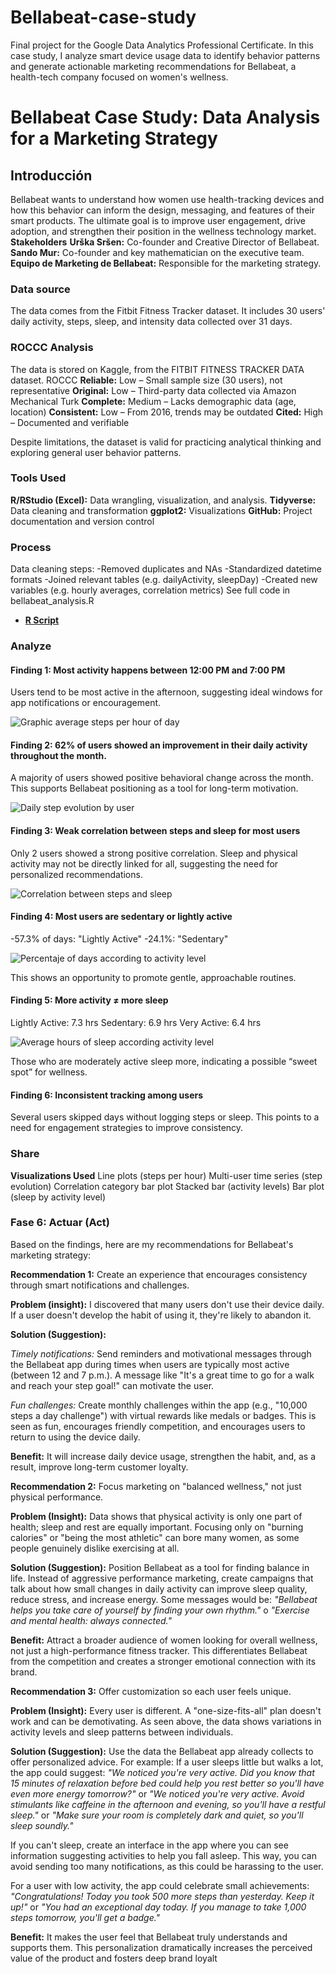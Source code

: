 # Bellabeat-case-study
Final project for the Google Data Analytics Professional Certificate. In this case study, I analyze smart device usage data to identify behavior patterns and generate actionable marketing recommendations for Bellabeat, a health-tech company focused on women's wellness.

# Bellabeat Case Study: Data Analysis for a Marketing Strategy

## Introducción
Bellabeat wants to understand how women use health-tracking devices and how this behavior can inform the design, messaging, and features of their smart products. The ultimate goal is to improve user engagement, drive adoption, and strengthen their position in the wellness technology market.
**Stakeholders**
**Urška Sršen:** Co-founder and Creative Director of Bellabeat.
**Sando Mur:** Co-founder and key mathematician on the executive team.
**Equipo de Marketing de Bellabeat:** Responsible for the marketing strategy.

### Data source
The data comes from the Fitbit Fitness Tracker dataset. It includes 30 users' daily activity, steps, sleep, and intensity data collected over 31 days.

### ROCCC Analysis
The data is stored on Kaggle, from the FITBIT FITNESS TRACKER DATA dataset.
ROCCC
**Reliable:** Low – Small sample size (30 users), not representative
**Original:** Low – Third-party data collected via Amazon Mechanical Turk
**Complete:** Medium – Lacks demographic data (age, location)
**Consistent:** Low – From 2016, trends may be outdated
**Cited:** High – Documented and verifiable

Despite limitations, the dataset is valid for practicing analytical thinking and exploring general user behavior patterns.

### Tools Used

**R/RStudio (Excel):** Data wrangling, visualization, and analysis.
**Tidyverse:** Data cleaning and transformation
**ggplot2:** Visualizations
**GitHub:** Project documentation and version control

### Process
Data cleaning steps:
-Removed duplicates and NAs
-Standardized datetime formats
-Joined relevant tables (e.g. dailyActivity, sleepDay)
-Created new variables (e.g. hourly averages, correlation metrics)
See full code in bellabeat_analysis.R
* [**R Script**](code/bellabeat_analysis.R)


### Analyze

#### Finding 1: Most activity happens between 12:00 PM and 7:00 PM
Users tend to be most active in the afternoon, suggesting ideal windows for app notifications or encouragement.

![Graphic average steps per hour of day](Visualizations/average_steps_per_hour.png)

#### Finding 2: 62% of users showed an improvement in their daily activity throughout the month.
A majority of users showed positive behavioral change across the month. This supports Bellabeat positioning as a tool for long-term motivation.

![Daily step evolution by user](Visualizations/daily_step_evolution_by_user.png)

#### Finding 3: Weak correlation between steps and sleep for most users
Only 2 users showed a strong positive correlation. Sleep and physical activity may not be directly linked for all, suggesting the need for personalized recommendations.

![Correlation between steps and sleep](Visualizations/distribution_of_users_by_type_correlation.png)


#### Finding 4: Most users are sedentary or lightly active
-57.3% of days: "Lightly Active"
-24.1%: "Sedentary"

![Percentaje of days according to activity level](Visualizations/Percetage_of_days_according_to_activity_level.png)

This shows an opportunity to promote gentle, approachable routines.

#### Finding 5: More activity ≠ more sleep
Lightly Active: 7.3 hrs
Sedentary: 6.9 hrs
Very Active: 6.4 hrs

![Average hours of sleep according activity level](Visualizations/average_hours_of_sleep_according_activity.png)

Those who are moderately active sleep more, indicating a possible “sweet spot” for wellness.

#### Finding 6: Inconsistent tracking among users

Several users skipped days without logging steps or sleep. This points to a need for engagement strategies to improve consistency.

### Share
**Visualizations Used**
Line plots (steps per hour)
Multi-user time series (step evolution)
Correlation category bar plot
Stacked bar (activity levels)
Bar plot (sleep by activity level)

### Fase 6: Actuar (Act)

Based on the findings, here are my recommendations for Bellabeat's marketing strategy:

**Recommendation 1:** Create an experience that encourages consistency through smart notifications and challenges.

**Problem (insight):** I discovered that many users don't use their device daily. If a user doesn't develop the habit of using it, they're likely to abandon it.

**Solution (Suggestion):** 

*Timely notifications:* Send reminders and motivational messages through the Bellabeat app during times when users are typically most     active (between 12 and     7 p.m.). A message like "It's a great time to go for a walk and reach your step goal!" can motivate the user.

*Fun challenges:* Create monthly challenges within the app (e.g., "10,000 steps a day challenge") with virtual rewards like medals or badges. This is seen as        fun, encourages friendly competition, and encourages users to return to using the device daily.

**Benefit:** It will increase daily device usage, strengthen the habit, and, as a result, improve long-term customer loyalty.
   
**Recommendation 2:** Focus marketing on "balanced wellness," not just physical performance.

**Problem (Insight):** Data shows that physical activity is only one part of health; sleep and rest are equally important. Focusing only on "burning calories" or "being the most athletic" can bore many women, as some people genuinely dislike exercising at all.

**Solution (Suggestion):** Position Bellabeat as a tool for finding balance in life. Instead of aggressive performance marketing, create campaigns that talk about how small changes in daily activity can improve sleep quality, reduce stress, and increase energy. Some messages would be: *"Bellabeat helps you take care of yourself by finding your own rhythm."* o *"Exercise and mental health: always connected."*

**Benefit:** Attract a broader audience of women looking for overall wellness, not just a high-performance fitness tracker. This differentiates Bellabeat from the competition and creates a stronger emotional connection with its brand.

**Recommendation 3:** Offer customization so each user feels unique.

**Problem (Insight):** Every user is different. A "one-size-fits-all" plan doesn't work and can be demotivating. As seen above, the data shows variations in activity levels and sleep patterns between individuals.

**Solution (Suggestion):** Use the data the Bellabeat app already collects to offer personalized advice. For example:
If a user sleeps little but walks a lot, the app could suggest: 
*"We noticed you're very active. Did you know that 15 minutes of relaxation before bed could help you rest better so you'll have even more energy tomorrow?"* 
or *"We noticed you're very active. Avoid stimulants like caffeine in the afternoon and evening, so you'll have a restful sleep."* or *"Make sure your room is completely dark and quiet, so you'll sleep soundly."*

If you can't sleep, create an interface in the app where you can see information suggesting activities to help you fall asleep. This way, you can avoid sending too many notifications, as this could be harassing to the user.

For a user with low activity, the app could celebrate small achievements: *"Congratulations! Today you took 500 more steps than yesterday. Keep it up!"* or *"You had an exceptional day today. If you manage to take 1,000 steps tomorrow, you'll get a badge."*

**Benefit:** It makes the user feel that Bellabeat truly understands and supports them. This personalization dramatically increases the perceived value of the product and fosters deep brand loyalt

